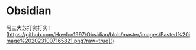 # Obsidian
阿三大苏打实打实
![https://github.com/Howlcn1997/Obsidian/blob/master/images/Pasted%20image%2020231007165821.png?raw=true]()